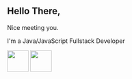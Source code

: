 ## Hello There, 
Nice meeting you.

I'm a Java/JavaScript Fullstack Developer

<img src="image/java-small.png" width="50" >
<img src="image/js-small.png" width="50" >



<!-- ![](image/java.png)
![](image/js.png) -->

<!--
**revanth-nalini/revanth-nalini** is a ✨ _special_ ✨ repository because its `README.md` (this file) appears on your GitHub profile.

Here are some ideas to get you started:

- 🔭 I’m currently working on ...
- 🌱 I’m currently learning ...
- 👯 I’m looking to collaborate on ...
- 🤔 I’m looking for help with ...
- 💬 Ask me about ...
- 📫 How to reach me: ...
- 😄 Pronouns: ...
- ⚡ Fun fact: ...
-->
